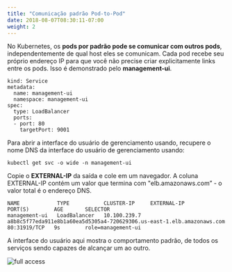 ```yaml
---
title: "Comunicação padrão Pod-to-Pod"
date: 2018-08-07T08:30:11-07:00
weight: 2
---
```

No Kubernetes, os  **pods por padrão pode se comunicar com outros pods**, independentemente de qual host eles se comunicam. Cada pod recebe seu próprio endereço IP para que você não precise criar explicitamente links entre os pods. Isso é demonstrado pelo **management-ui**.

```
kind: Service
metadata:
  name: management-ui
  namespace: management-ui
spec:
  type: LoadBalancer
  ports:
  - port: 80
    targetPort: 9001
```

Para abrir a interface do usuário de gerenciamento usando, recupere o nome DNS da interface do usuário de gerenciamento usando:

```
kubectl get svc -o wide -n management-ui
```

Copie o **EXTERNAL-IP** da saída e cole em um navegador.
A coluna EXTERNAL-IP contém um valor que termina com "elb.amazonaws.com” - o valor total é o endereço DNS.

```output
NAME            TYPE           CLUSTER-IP     EXTERNAL-IP                                                              PORT(S)        AGE       SELECTOR
management-ui   LoadBalancer   10.100.239.7   a8b8c5f77eda911e8b1a60ea5d5305a4-720629306.us-east-1.elb.amazonaws.com   80:31919/TCP   9s        role=management-ui
```

A interface do usuário aqui mostra o comportamento padrão, de todos os serviços sendo capazes de alcançar um ao outro.

![full access](/images/calico-full-access.png)
